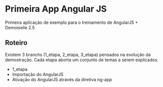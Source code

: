 # Primeira App Angular JS

Primeira aplicação de exemplo para o treinamento de AngularJS + Demoiselle 2.5

## Roteiro

Existem 3 branchs (1_etapa, 2_etapa, 3_etapa) pensados na evolução da demostração.
Cada etapa aborta um conjunto de temas a serem explicados.

* 1_etapa
 * Importação do AngularJS
 * Ativação do AngularJS através da diretiva ng-app